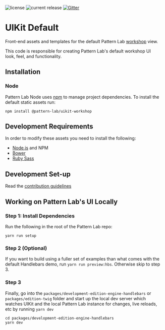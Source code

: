 ![license](https://img.shields.io/github/license/pattern-lab/patternlab-node.svg)
![current release](https://img.shields.io/npm/v/@pattern-lab/uikit-workshop.svg)
[![Gitter](https://img.shields.io/gitter/room/pattern-lab/frontend-viewer.svg)](https://gitter.im/pattern-lab/frontend-viewer)

# UIKit Default

Front-end assets and templates for the default Pattern Lab [workshop](http://bradfrost.com/blog/post/the-workshop-and-the-storefront/) view.

This code is responsible for creating Pattern Lab's default workshop UI look, feel, and functionality.

## Installation

### Node

Pattern Lab Node uses [npm](https://www.npmjs.com/) to manage project dependencies. To install the default static assets run:

    npm install @pattern-lab/uikit-workshop

## Development Requirements

In order to modify these assets you need to install the following:

* [Node.js](http://nodejs.org) and NPM
* [Bower](http://bower.io)
* [Ruby Sass](http://sass-lang.com/install)

## Development Set-up

Read the [contribution guidelines](https://github.com/pattern-lab/patternlab-node/blob/master/packages/uikit-workshop/.github/CONTRIBUTING.md)


## Working on Pattern Lab's UI Locally

### Step 1: Install Dependencies
Run the following in the root of the Pattern Lab repo:

```
yarn run setup
```

### Step 2 (Optional)
If you want to build using a fuller set of examples than what comes with the default Handlebars demo, run `yarn run preview:hbs`. Otherwise skip to step 3.

### Step 3
Finally, go into the `packages/development-edition-engine-handlebars` or `packages/edition-twig` folder and start up the local dev server which watches UIKit and the local Pattern Lab instance for changes, live reloads, etc by running `yarn dev`

```
cd packages/development-edition-engine-handlebars
yarn dev
```
